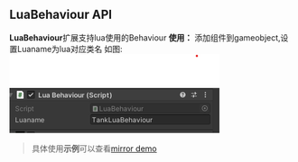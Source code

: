 ## LuaBehaviour API ##

**LuaBehaviour**扩展支持lua使用的Behaviour
**使用：** 添加组件到gameobject,设置Luaname为lua对应类名
如图:<img src="./image/LuaBehaviourAPI.png">

> 具体使用**示例**可以查看[mirror demo](../../mirrorLua/ReadMe.md)